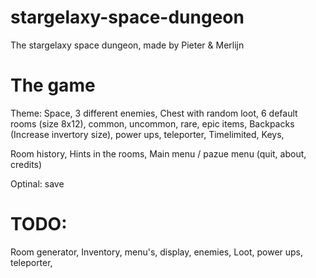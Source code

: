 # stargelaxy-space-dungeon
The stargelaxy space dungeon, made by Pieter &amp; Merlijn

# The game
Theme: Space,
3 different enemies,
Chest with random loot,
6 default rooms (size 8x12),
common, uncommon, rare, epic items,
Backpacks (Increase invertory size),
power ups,
teleporter,
Timelimited,
Keys,


Room history,
Hints in the rooms,
Main menu / pazue menu (quit, about, credits)

Optinal: save

# TODO:
Room generator,
Inventory,
menu's,
display,
enemies,
Loot,
power ups,
teleporter,

